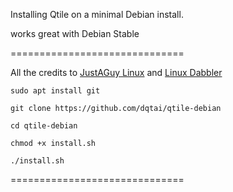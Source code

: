 Installing Qtile on a minimal Debian install.

works great with Debian Stable

==============================

All the credits to [JustAGuy Linux](https://www.youtube.com/@JustAGuyLinux) and [Linux Dabbler](https://www.youtube.com/@linuxdabbler)

```
sudo apt install git
```
```
git clone https://github.com/dqtai/qtile-debian
```
```
cd qtile-debian
```
```
chmod +x install.sh
```
```
./install.sh
```

==============================

